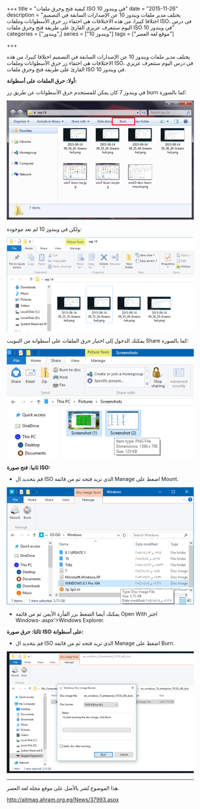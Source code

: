 +++
title = "كيفية فتح وحرق ملفات ISO في ويندوز 10"
date = "2015-11-26"
description = "يختلف مدير ملفات ويندوز 10 عن الإصدارات السابقة في التصميم اختلافا كبيرا، من هذه الاختلافات هي اختفاء زر حرق الأسطوانات وملفات ISO، في درس اليوم ستتعرف عزيزي القارئ على طريقة فتح وحرق ملفات ISO في ويندوز 10"
categories = ["ويندوز",]
series = ["ويندوز 10"]
tags = ["موقع لغة العصر"]

+++

يختلف مدير ملفات ويندوز 10 عن الإصدارات السابقة في التصميم اختلافا كبيرا، من هذه الاختلافات هي اختفاء زر حرق الأسطوانات وملفات ISO، في درس اليوم ستتعرف عزيزي القارئ على طريقة فتح وحرق ملفات ISO في ويندوز 10.

**أولا: حرق الملفات على أسطوانة:**


في ويندوز 7 كان يمكن للمستخدم حرق الأسطوانات عن طريق زر burn كما بالصورة:

![1](images/1.png)


ولكن في ويندوز 10 لم تعد موجودة:

![2](images/2.png)


يمكنك الدخول إلى اختيار حرق الملفات على أسطوانة من التبويب Share كما بالصورة:

![3](images/3.png)

**ثانيا: فتح صورة** **ISO:**


- قم بتحديد ال ISO الذي تريد فتحه ثم من قائمة Manage اضغط على Mount.

![4](images/4.png)


- يمكنك أيضا الضغط بزر الفأرة الأيمن ثم من قائمة Open With اختر Windows-.aspx'>Windows Explorer.

**ثالثا: حرق صورة** **ISO** **على أسطوانة:**


- قم بتحديد ال ISO الذي تريد فتحه ثم من قائمة Manage اضغط على Burn.

![5](images/5.png)


---
هذا الموضوع نٌشر باﻷصل على موقع مجلة لغة العصر.

http://aitmag.ahram.org.eg/News/37993.aspx
